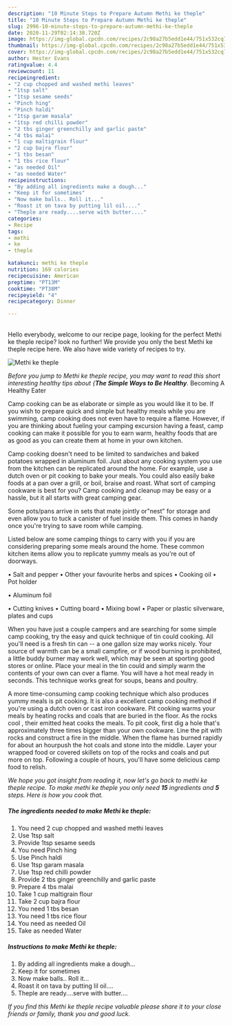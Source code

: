 ```yaml
---
description: "10 Minute Steps to Prepare Autumn Methi ke theple"
title: "10 Minute Steps to Prepare Autumn Methi ke theple"
slug: 2996-10-minute-steps-to-prepare-autumn-methi-ke-theple
date: 2020-11-29T02:14:38.720Z
image: https://img-global.cpcdn.com/recipes/2c98a27b5edd1e44/751x532cq70/methi-ke-theple-recipe-main-photo.jpg
thumbnail: https://img-global.cpcdn.com/recipes/2c98a27b5edd1e44/751x532cq70/methi-ke-theple-recipe-main-photo.jpg
cover: https://img-global.cpcdn.com/recipes/2c98a27b5edd1e44/751x532cq70/methi-ke-theple-recipe-main-photo.jpg
author: Hester Evans
ratingvalue: 4.4
reviewcount: 11
recipeingredient:
- "2 cup chopped and washed methi leaves"
- "1tsp salt"
- "1tsp sesame seeds"
- "Pinch hing"
- "Pinch haldi"
- "1tsp garam masala"
- "1tsp red chilli powder"
- "2 tbs ginger greenchilly and garlic paste"
- "4 tbs malai"
- "1 cup maltigrain flour"
- "2 cup bajra flour"
- "1 tbs besan"
- "1 tbs rice flour"
- "as needed Oil"
- "as needed Water"
recipeinstructions:
- "By adding all ingredients make a dough..."
- "Keep it for sometimes"
- "Now make balls.. Roll it..."
- "Roast it on tava by putting lil oil...."
- "Theple are ready....serve with butter...."
categories:
- Recipe
tags:
- methi
- ke
- theple

katakunci: methi ke theple 
nutrition: 169 calories
recipecuisine: American
preptime: "PT13M"
cooktime: "PT38M"
recipeyield: "4"
recipecategory: Dinner

---
```

<br>
Hello everybody, welcome to our recipe page, looking for the perfect Methi ke theple recipe? look no further! We provide you only the best Methi ke theple recipe here. We also have wide variety of recipes to try.
<br>


![Methi ke theple](https://img-global.cpcdn.com/recipes/2c98a27b5edd1e44/751x532cq70/methi-ke-theple-recipe-main-photo.jpg)

<i>Before you jump to Methi ke theple recipe, you may want to read this short interesting healthy tips about {<strong>The Simple Ways to Be Healthy</strong>.</i>
Becoming A Healthy Eater

    
Camp cooking can be as elaborate or simple as you would like it to be. If you wish to prepare quick and simple but healthy meals while you are swimming, camp cooking does not even have to require a flame. However, if you are thinking about fueling your camping excursion having a feast, camp cooking can make it possible for you to earn warm, healthy foods that are as good as you can create them at home in your own kitchen.

Camp cooking doesn't need to be limited to sandwiches and baked potatoes wrapped in aluminum foil.  Just about any cooking system you use from the kitchen can be replicated around the home. For example, use a dutch oven or pit cooking to bake your meals. You could also easily bake foods at a pan over a grill, or boil, braise and roast. What sort of camping cookware is best for you? Camp cooking and cleanup may be easy or a hassle, but it all starts with great camping gear.

Some pots/pans arrive in sets that mate jointly or"nest" for storage and even allow you to tuck a canister of fuel inside them. This comes in handy once you're trying to save room while camping.

Listed below are some camping things to carry with you if you are considering preparing some meals around the home. These common kitchen items allow you to replicate yummy meals as you're out of doorways.

• Salt and pepper
• Other your favourite herbs and spices
• Cooking oil
• Pot holder

• Aluminum foil

• Cutting knives
• Cutting board
• Mixing bowl
• Paper or plastic silverware, plates and cups

When you have just a couple campers and are searching for some simple camp cooking, try the easy and quick technique of tin could cooking. All you'll need is a fresh tin can -- a one gallon size may works nicely. Your source of warmth can be a small campfire, or if wood burning is prohibited, a little buddy burner may work well, which may be seen at sporting good stores or online. Place your meal in the tin could and simply warm the contents of your own can over a flame. You will have a hot meal ready in seconds.  This technique works great for soups, beans and poultry.

A more time-consuming camp cooking technique which also produces yummy meals is pit cooking.  It is also a excellent camp cooking method if you're using a dutch oven or cast iron cookware. Pit cooking warms your meals by heating rocks and coals that are buried in the floor. As the rocks cool , their emitted heat cooks the meals. To pit cook, first dig a hole that's approximately three times bigger than your own cookware. Line the pit with rocks and construct a fire in the middle. When the flame has burned rapidly for about an hourpush the hot coals and stone into the middle. Layer your wrapped food or covered skillets on top of the rocks and coals and put more on top. Following a couple of hours, you'll have some delicious camp food to relish.


<i>We hope you got insight from reading it, now let's go back to methi ke theple recipe. To make methi ke theple you only need <strong>15</strong> ingredients and <strong>5</strong> steps. Here is how you cook that.
</i>

##### The ingredients needed to make Methi ke theple:

1. You need 2 cup chopped and washed methi leaves
1. Use 1tsp salt
1. Provide 1tsp sesame seeds
1. You need Pinch hing
1. Use Pinch haldi
1. Use 1tsp garam masala
1. Use 1tsp red chilli powder
1. Provide 2 tbs ginger greenchilly and garlic paste
1. Prepare 4 tbs malai
1. Take 1 cup maltigrain flour
1. Take 2 cup bajra flour
1. You need 1 tbs besan
1. You need 1 tbs rice flour
1. You need as needed Oil
1. Take as needed Water


##### Instructions to make Methi ke theple:

1. By adding all ingredients make a dough...
1. Keep it for sometimes
1. Now make balls.. Roll it...
1. Roast it on tava by putting lil oil....
1. Theple are ready....serve with butter....




<i>If you find this Methi ke theple recipe valuable please share it to your close friends or family, thank you and good luck.</i>
